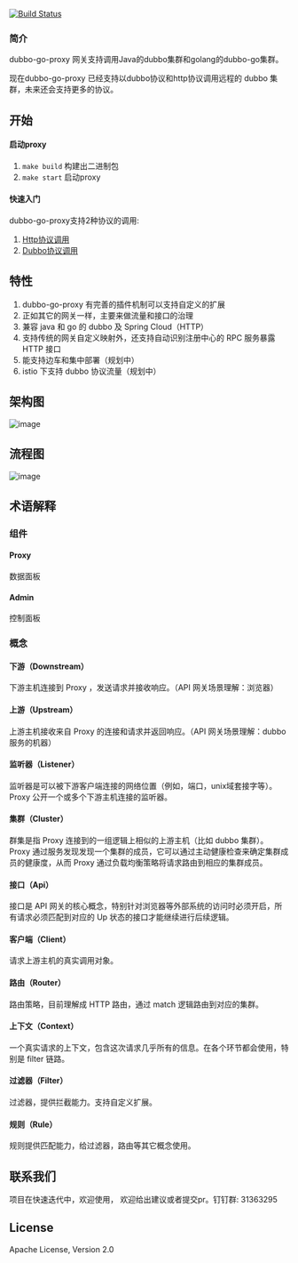 [![Build Status](https://travis-ci.org/dubbogo/dubbo-go-proxy.svg?branch=master)](https://travis-ci.org/dubbogo/dubbo-go-proxy)

### 简介

dubbo-go-proxy 网关支持调用Java的dubbo集群和golang的dubbo-go集群。

现在dubbo-go-proxy 已经支持以dubbo协议和http协议调用远程的 dubbo 集群，未来还会支持更多的协议。

## 开始
#### 启动proxy
1. `make build` 构建出二进制包
2. `make start` 启动proxy

#### 快速入门
dubbo-go-proxy支持2种协议的调用:

1. [Http协议调用](https://github.com/dubbogo/dubbo-go-proxy/blob/develop/docs/sample/http.md) 
2. [Dubbo协议调用](https://github.com/dubbogo/dubbo-go-proxy/blob/develop/docs/sample/dubbo.md)

## 特性
1. dubbo-go-proxy 有完善的插件机制可以支持自定义的扩展
2. 正如其它的网关一样，主要来做流量和接口的治理
3. 兼容 java 和 go 的 dubbo 及 Spring Cloud（HTTP）
4. 支持传统的网关自定义映射外，还支持自动识别注册中心的 RPC 服务暴露 HTTP 接口
4. 能支持边车和集中部署（规划中）
5. istio 下支持 dubbo 协议流量（规划中）

## 架构图
![image](https://raw.githubusercontent.com/dubbogo/dubbo-go-proxy/master/docs/images/dubbgoproxy-infrastructure.png)
## 流程图
![image](https://raw.githubusercontent.com/dubbogo/dubbo-go-proxy/master/docs/images/dubbogoproxy-procedure.png)
## 术语解释
### 组件
#### Proxy
数据面板
#### Admin
控制面板
### 概念
#### 下游（Downstream）
下游主机连接到 Proxy ，发送请求并接收响应。（API 网关场景理解：浏览器）
#### 上游（Upstream）
上游主机接收来自 Proxy 的连接和请求并返回响应。（API 网关场景理解：dubbo 服务的机器）
#### 监听器（Listener）
监听器是可以被下游客户端连接的网络位置（例如，端口，unix域套接字等）。Proxy 公开一个或多个下游主机连接的监听器。
#### 集群（Cluster）
群集是指 Proxy 连接到的一组逻辑上相似的上游主机（比如 dubbo 集群）。Proxy 通过服务发现发现一个集群的成员，它可以通过主动健康检查来确定集群成员的健康度，从而 Proxy 通过负载均衡策略将请求路由到相应的集群成员。
#### 接口（Api）
接口是 API 网关的核心概念，特别针对浏览器等外部系统的访问时必须开启，所有请求必须匹配到对应的 Up 状态的接口才能继续进行后续逻辑。
#### 客户端（Client）
请求上游主机的真实调用对象。
#### 路由（Router）
路由策略，目前理解成 HTTP 路由，通过 match 逻辑路由到对应的集群。
#### 上下文（Context）
一个真实请求的上下文，包含这次请求几乎所有的信息。在各个环节都会使用，特别是 filter 链路。
#### 过滤器（Filter）
过滤器，提供拦截能力。支持自定义扩展。
#### 规则（Rule）
规则提供匹配能力，给过滤器，路由等其它概念使用。
## 联系我们
项目在快速迭代中，欢迎使用， 欢迎给出建议或者提交pr。钉钉群: 31363295
## License

Apache License, Version 2.0
